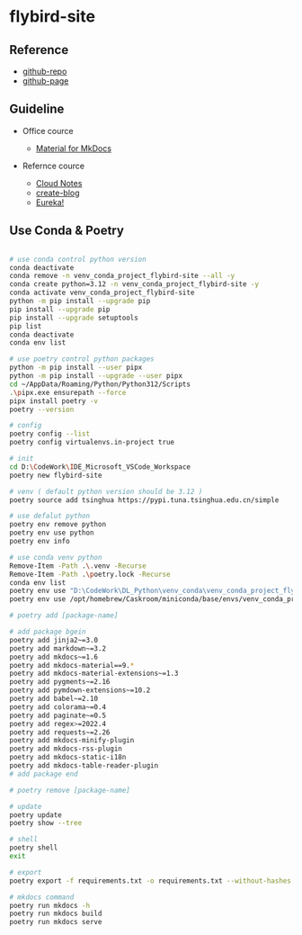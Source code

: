 # flybird-site

## Reference

- [github-repo](https://github.com/tishenme/flybird-site)
- [github-page](https://tishenme.github.io/flybird-site)

## Guideline

- Office cource

  - [Material for MkDocs](https://squidfunk.github.io/mkdocs-material/getting-started/)

- Refernce cource

  - [Cloud Notes](https://notes.lzwang.ltd/Python/)
  - [create-blog](https://github.com/mkdocs-material/create-blog/blob/main/mkdocs.yml)
  - [Eureka!](http://www.cuishuaiwen.com:8000/zh/PROJECT/TECH-BLOG/mkdocs_and_material/)

## Use Conda & Poetry

```bash

# use conda control python version
conda deactivate
conda remove -n venv_conda_project_flybird-site --all -y
conda create python=3.12 -n venv_conda_project_flybird-site -y
conda activate venv_conda_project_flybird-site
python -m pip install --upgrade pip
pip install --upgrade pip
pip install --upgrade setuptools
pip list
conda deactivate
conda env list

# use poetry control python packages
python -m pip install --user pipx
python -m pip install --upgrade --user pipx
cd ~/AppData/Roaming/Python/Python312/Scripts
.\pipx.exe ensurepath --force
pipx install poetry -v
poetry --version

# config
poetry config --list
poetry config virtualenvs.in-project true

# init
cd D:\CodeWork\IDE_Microsoft_VSCode_Workspace
poetry new flybird-site

# venv ( default python version should be 3.12 )
poetry source add tsinghua https://pypi.tuna.tsinghua.edu.cn/simple

# use defalut python
poetry env remove python
poetry env use python
poetry env info

# use conda venv python
Remove-Item -Path .\.venv -Recurse
Remove-Item -Path .\poetry.lock -Recurse
conda env list
poetry env use "D:\CodeWork\DL_Python\venv_conda\venv_conda_project_flybird-site\python.exe"
poetry env use /opt/homebrew/Caskroom/miniconda/base/envs/venv_conda_project_flybird-site/bin/python

# poetry add [package-name]

# add package bgein
poetry add jinja2~=3.0
poetry add markdown~=3.2
poetry add mkdocs~=1.6
poetry add mkdocs-material==9.*
poetry add mkdocs-material-extensions~=1.3
poetry add pygments~=2.16
poetry add pymdown-extensions~=10.2
poetry add babel~=2.10
poetry add colorama~=0.4
poetry add paginate~=0.5
poetry add regex>=2022.4
poetry add requests~=2.26
poetry add mkdocs-minify-plugin
poetry add mkdocs-rss-plugin
poetry add mkdocs-static-i18n
poetry add mkdocs-table-reader-plugin
# add package end

# poetry remove [package-name]

# update
poetry update
poetry show --tree

# shell
poetry shell
exit

# export
poetry export -f requirements.txt -o requirements.txt --without-hashes

# mkdocs command
poetry run mkdocs -h
poetry run mkdocs build
poetry run mkdocs serve

```
